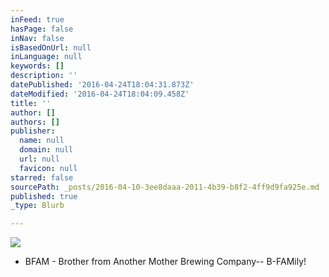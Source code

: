 ```yaml
---
inFeed: true
hasPage: false
inNav: false
isBasedOnUrl: null
inLanguage: null
keywords: []
description: ''
datePublished: '2016-04-24T18:04:31.873Z'
dateModified: '2016-04-24T18:04:09.458Z'
title: ''
author: []
authors: []
publisher:
  name: null
  domain: null
  url: null
  favicon: null
starred: false
sourcePath: _posts/2016-04-10-3ee8daaa-2011-4b39-b8f2-4ff9d9fa925e.md
published: true
_type: Blurb

---
```

![](https://s3-us-west-2.amazonaws.com/the-grid-img/p/73c01d5cae8d04d28f8d91d4f6934647aa563a7e.jpg)

* BFAM - Brother from Another Mother Brewing Company-- B-FAMily!